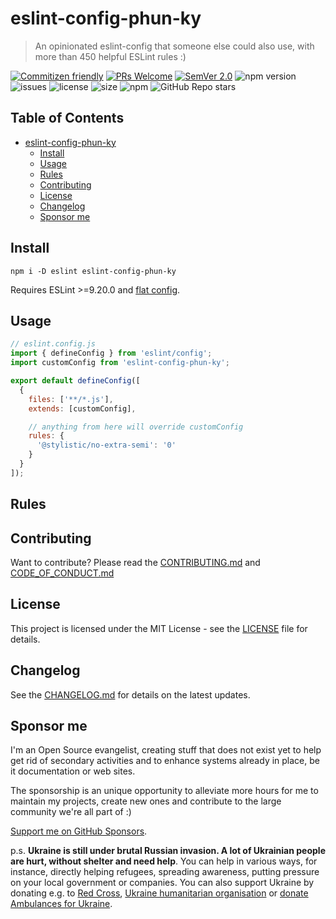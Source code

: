 # eslint-config-phun-ky

> An opinionated eslint-config that someone else could also use, with more than
> 450 helpful ESLint rules :)

[![Commitizen friendly](https://img.shields.io/badge/commitizen-friendly-brightgreen.svg)](http://commitizen.github.io/cz-cli/)
[![PRs Welcome](https://img.shields.io/badge/PRs-welcome-green.svg)](http://makeapullrequest.com)
[![SemVer 2.0](https://img.shields.io/badge/SemVer-2.0-green.svg)](http://semver.org/spec/v2.0.0.html)
![npm version](https://img.shields.io/npm/v/eslint-config-phun-ky)
![issues](https://img.shields.io/github/issues/phun-ky/eslint-config)
![license](https://img.shields.io/npm/l/eslint-config-phun-ky)
![size](https://img.shields.io/bundlephobia/min/eslint-config-phun-ky)
![npm](https://img.shields.io/npm/dm/eslint-config-phun-ky)
![GitHub Repo stars](https://img.shields.io/github/stars/phun-ky/eslint-config)

## Table of Contents<!-- omit from toc -->

- [eslint-config-phun-ky](#eslint-config-phun-ky)
  - [Install](#install)
  - [Usage](#usage)
  - [Rules](#rules)
  - [Contributing](#contributing)
  - [License](#license)
  - [Changelog](#changelog)
  - [Sponsor me](#sponsor-me)

## Install

```
npm i -D eslint eslint-config-phun-ky
```

Requires ESLint >=9.20.0 and
[flat config](https://eslint.org/docs/latest/use/configure/configuration-files).

## Usage

```js
// eslint.config.js
import { defineConfig } from 'eslint/config';
import customConfig from 'eslint-config-phun-ky';

export default defineConfig([
  {
    files: ['**/*.js'],
    extends: [customConfig],

    // anything from here will override customConfig
    rules: {
      '@stylistic/no-extra-semi': '0'
    }
  }
]);
```

## Rules

## Contributing

Want to contribute? Please read the
[CONTRIBUTING.md](https://github.com/phun-ky/eslint-config/blob/main/CONTRIBUTING.md)
and
[CODE_OF_CONDUCT.md](https://github.com/phun-ky/eslint-config/blob/main/CODE_OF_CONDUCT.md)

## License

This project is licensed under the MIT License - see the
[LICENSE](https://github.com/phun-ky/eslint-config/blob/main/LICENSE) file for
details.

## Changelog

See the
[CHANGELOG.md](https://github.com/phun-ky/eslint-config/blob/main/CHANGELOG.md)
for details on the latest updates.

## Sponsor me

I'm an Open Source evangelist, creating stuff that does not exist yet to help
get rid of secondary activities and to enhance systems already in place, be it
documentation or web sites.

The sponsorship is an unique opportunity to alleviate more hours for me to
maintain my projects, create new ones and contribute to the large community
we're all part of :)

[Support me on GitHub Sponsors](https://github.com/sponsors/phun-ky).

p.s. **Ukraine is still under brutal Russian invasion. A lot of Ukrainian people
are hurt, without shelter and need help**. You can help in various ways, for
instance, directly helping refugees, spreading awareness, putting pressure on
your local government or companies. You can also support Ukraine by donating
e.g. to [Red Cross](https://www.icrc.org/en/donate/ukraine),
[Ukraine humanitarian organisation](https://savelife.in.ua/en/donate-en/#donate-army-card-weekly)
or
[donate Ambulances for Ukraine](https://www.gofundme.com/f/help-to-save-the-lives-of-civilians-in-a-war-zone).
